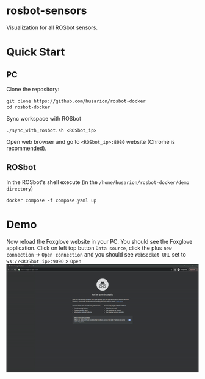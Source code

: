 # rosbot-sensors
Visualization for all ROSbot sensors.

# Quick Start
## PC
Clone the repository:
```
git clone https://github.com/husarion/rosbot-docker
cd rosbot-docker
```

Sync workspace with ROSbot
```
./sync_with_rosbot.sh <ROSbot_ip>
```

Open web browser and go to `<ROSbot_ip>:8080` website (Chrome is recommended).

## ROSbot
In the ROSbot's shell execute (in the `/home/husarion/rosbot-docker/demo directory`)
```
docker compose -f compose.yaml up
```

# Demo
Now reload the Foxglove website in your PC. You should see the Foxglove application. Click on left top button `Data source`, click the plus `new connection` -> `Open connection` and you should see `WebSocket URL` set to `ws://<ROSbot_ip>:9090` > `Open`
![foxglove_sensors](.docs/foxglove_connect.gif)